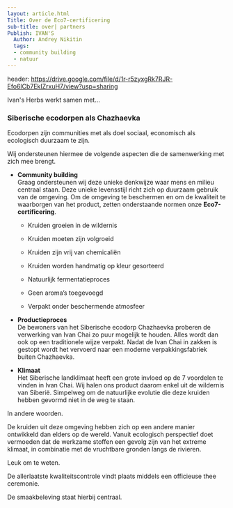 ```yaml
---
layout: article.html
Title: Over de Eco7-certificering
sub-title: over| partners
Publish: IVAN'S
  Author: Andrey Nikitin
  tags:
  - community building
  - natuur
---
```


header: https://drive.google.com/file/d/1r-r5zyxgRk7RJR-Efo6lCb7EkIZrxuH7/view?usp=sharing

Ivan's Herbs werkt samen met...

### Siberische ecodorpen als Chazhaevka

Ecodorpen zijn communities met als doel sociaal, economisch als ecologisch duurzaam te zijn.

Wij ondersteunen hiermee de volgende aspecten die de samenwerking met zich mee brengt.

* **Community building** <br> Graag ondersteunen wij deze unieke denkwijze waar mens en milieu centraal staan. Deze unieke levensstijl richt zich op duurzaam gebruik van de omgeving. Om de omgeving te beschermen en om de kwaliteit te waarborgen van het product, zetten onderstaande normen onze **Eco7-certificering**.

    - Kruiden groeien in de wildernis

    - Kruiden moeten zijn volgroeid

    - Kruiden zijn vrij van chemicaliën

    - Kruiden worden handmatig op kleur gesorteerd

    - Natuurlijk fermentatieproces

    - Geen aroma’s toegevoegd

    - Verpakt onder beschermende atmosfeer

* **Productieproces** <br> De bewoners van het Siberische ecodorp Chazhaevka proberen de verwerking van Ivan Chai zo puur mogelijk te houden. Alles wordt dan ook op een traditionele wijze verpakt. Nadat de Ivan Chai in zakken is gestopt wordt het vervoerd naar een moderne verpakkingsfabriek buiten Chazhaevka.
    
* **Klimaat** <br> Het Siberische landklimaat heeft een grote invloed op de 7 voordelen te vinden in Ivan Chai. Wij halen ons product daarom enkel uit de wildernis van Siberië. Simpelweg om de natuurlijke evolutie die deze kruiden hebben gevormd niet in de weg te staan.

In andere woorden.

De kruiden uit deze omgeving hebben zich op een andere manier ontwikkeld dan elders op de wereld. Vanuit ecologisch perspectief doet vermoeden dat de werkzame stoffen een gevolg zijn van het extreme klimaat, in combinatie met de vruchtbare gronden langs de rivieren.

Leuk om te weten. 

De allerlaatste kwaliteitscontrole vindt plaats middels een officieuse thee ceremonie. 

De smaakbeleving staat hierbij centraal.
